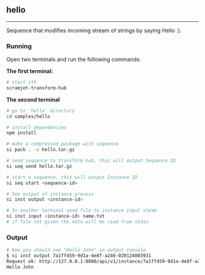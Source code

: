 ## hello
----
Sequence that modifies incoming stream of strings by saying Hello :).

### Running
Open two terminals and run the following commands:

**The first terminal:**
```bash
# start sth
scramjet-transform-hub
```

**The second terminal**

```bash
# go to 'hello' directory
cd samples/hello

# install dependencies
npm install

# make a compressed package with sequence
si pack . -o hello.tar.gz

# send sequence to transform hub, this will output Sequence ID
si seq send hello.tar.gz

# start a sequence, this will output Instance ID
si seq start <sequence-id>

# See output of instance process
si inst output <instance-id>

# In another terminal send file to instance input steam
si inst input <instance-id> name.txt
# if file not given the data will be read from stdin
```
<!-- 
Issue created for reading data from stdin https://github.com/scramjetorg/transform-hub/issues/165 
-->
### Output

```bash
# Now you should see "Hello John" in output console
$ si inst output 7a1ffd59-9d1a-4e8f-a246-020124803931
Request ok: http://127.0.0.1:8000/api/v1/instance/7a1ffd59-9d1a-4e8f-a246-020124803931/output status: 200 OK
Hello John
```